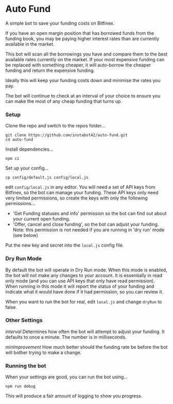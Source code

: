 # Auto Fund

A simple bot to save your funding costs on Bitfinex.

If you have an open margin position that has borrowed funds from the funding book, you may be paying higher interest rates than are currently available in the market.

This bot will scan all the borrowings you have and compare them to the best available rates currently on the market. If your most expensive funding can be replaced with something cheaper, it will auto-borrow the cheaper funding and return the expensive funding.

Ideally this will keep your funding costs down and minimise the rates you pay.

The bot will continue to check at an interval of your choice to ensure you can make the most of any cheap funding that turns up.

### Setup

Clone the repo and switch to the repos folder...

```
git clone https://github.com/instabot42/auto-fund.git
cd auto-fund
```

Install dependencies...

```
npm ci
```

Set up your config...

```
cp config/default.js config/local.js
```

edit `config/local.js` in any editor. You will need a set of API keys from Bitfinex, so the bot can manage your funding. These API keys only need very limited permissions, so create the keys with only the following permissions...

* 'Get Funding statuses and info' permission so the bot can find out about your current open funding.
* 'Offer, cancel and close funding', so the bot can adjust your funding. Note: this permission is not needed if you are running in 'dry run' mode (see below)

Put the new key and secret into the `local.js` config file.

### Dry Run Mode

By default the bot will operate in Dry Run mode. When this mode is enabled, the bot will not make any changes to your account. It is essentially in read only mode (and you can use API keys that only have read permission). When running in this mode it will report the status of your funding and indicate what it would have done if it had permission, so you can review it.

When you want to run the bot for real, edit `local.js` and change `dryRun` to false.

### Other Settings

*interval* Determines how often the bot will attempt to adjust your funding. It defaults to once a minute. The number is in milliseconds.

*minImprovement* How much better should the funding rate be before the bot will bother trying to make a change.

### Running the bot

When your settings are good, you can run the bot using...

```
npm run debug
```

This will produce a fair amount of logging to show you progress.

